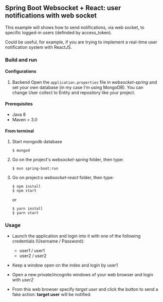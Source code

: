 ## Spring Boot Websocket + React: user notifications with web socket ##

This example will shows how to send notifications, via web socket, to specific logged-in users (definded by access_token).

Could be useful, for example, if you are trying to implement a real-time user notification system with ReactJS.

### Build and run

#### Configurations
1. Backend
Open the `application.properties` file in *websocket-spring* and set your own database (in my case I'm using MongoDB). You can change User collect to Entity and repository like your project.

#### Prerequisites

- Java 8
- Maven > 3.0

#### From terminal
1. Start mongodb database
    ```
    $ mongod
    ```
2. Go on the project's *websocket-spring* folder, then type:
    ```
    $ mvn spring-boot:run
    ```
3. Go on project:s *websocket-react* folder, then type:
    ```
    $ npm install
    $ npm start
    ```
    or
    ```
    $ yarn install
    $ yarn start
    ```
    
### Usage

- Launch the application and login into it with one of the following credentials (Username / Password):
    * user1 / user1
    * user2 / user2

- Keep a window open on the index and login by user1
- Open a new private/incognito windows of your web browser and login with *user2*
- From this web browser specify *target user* and click the button to send a fake action: **target user** will be notified.
